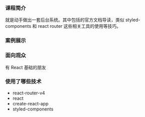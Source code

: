 ### 课程简介

就是动手做出一套后台系统。其中包括的官方文档导读，类似 styled-components 和 react router 这些相关工具的使用等技巧。


### 案例展示

### 面向观众

有 React 基础的朋友

### 使用了哪些技术

- react-router-v4
- react
- create-react-app
- styled-components
